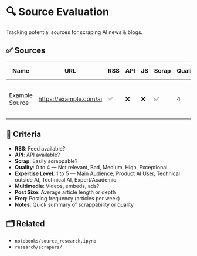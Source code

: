 # 🔍 Source Evaluation

Tracking potential sources for scraping AI news & blogs.

## ✅ Sources

| Name             | URL                          | RSS | API | JS | Scrap | Quality | Expertise | Multimedia | Post Size | Freq    | Notes                          |
|------------------|-------------------------------|-----|-----|----|--------|---------|-----------|-------------|-----------|---------|-------------------------------|
| Example Source   | https://example.com/ai        | ✅  | ❌  | ❌ | ✅     | 4       | 3         | Minimal     | Medium    | Weekly  | Clean HTML, high quality blog |

## 🧠 Criteria

- **RSS**: Feed available?
- **API**: API available?
- **Scrap**: Easily scrappable?
- **Quality**: 0 to 4 — Not relevant, Bad, Medium, High, Exceptional
- **Expertise Level**: 1 to 5 — Main Audience, Product AI User, Technical outside AI, Technical AI, Expert/Academic
- **Multimedia**: Videos, embeds, ads?
- **Post Size**: Average article length or depth
- **Freq**: Posting frequency (articles per week)
- **Notes**: Quick summary of scrappability or quality

## 🗂️ Related

- `notebooks/source_research.ipynb`
- `research/scrapers/`